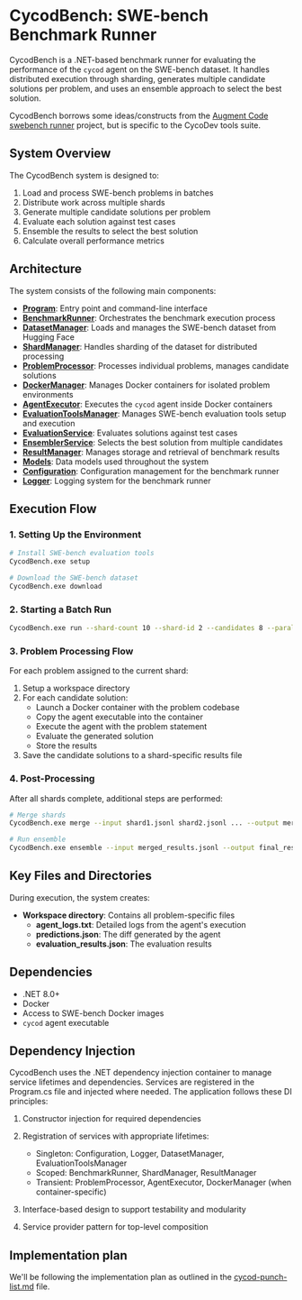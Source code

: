 # CycodBench: SWE-bench Benchmark Runner

CycodBench is a .NET-based benchmark runner for evaluating the performance of the `cycod` agent on the SWE-bench dataset. It handles distributed execution through sharding, generates multiple candidate solutions per problem, and uses an ensemble approach to select the best solution.

CycodBench borrows some ideas/constructs from the [Augment Code swebench runner](https://github.com/augmentcode/augment-swebench-agent) project, but is specific to the CycoDev tools suite.

## System Overview

The CycodBench system is designed to:

1. Load and process SWE-bench problems in batches
2. Distribute work across multiple shards
3. Generate multiple candidate solutions per problem
4. Evaluate each solution against test cases
5. Ensemble the results to select the best solution
6. Calculate overall performance metrics

## Architecture

The system consists of the following main components:

- **[Program](Program.md)**: Entry point and command-line interface
- **[BenchmarkRunner](BenchmarkRunner.md)**: Orchestrates the benchmark execution process
- **[DatasetManager](DatasetManager.md)**: Loads and manages the SWE-bench dataset from Hugging Face
- **[ShardManager](ShardManager.md)**: Handles sharding of the dataset for distributed processing
- **[ProblemProcessor](ProblemProcessor.md)**: Processes individual problems, manages candidate solutions
- **[DockerManager](DockerManager.md)**: Manages Docker containers for isolated problem environments
- **[AgentExecutor](AgentExecutor.md)**: Executes the `cycod` agent inside Docker containers
- **[EvaluationToolsManager](EvaluationToolsManager.md)**: Manages SWE-bench evaluation tools setup and execution
- **[EvaluationService](EvaluationService.md)**: Evaluates solutions against test cases
- **[EnsemblerService](EnsemblerService.md)**: Selects the best solution from multiple candidates
- **[ResultManager](ResultManager.md)**: Manages storage and retrieval of benchmark results
- **[Models](Models.md)**: Data models used throughout the system
- **[Configuration](Configuration.md)**: Configuration management for the benchmark runner
- **[Logger](Logger.md)**: Logging system for the benchmark runner

## Execution Flow

### 1. Setting Up the Environment

```bash
# Install SWE-bench evaluation tools
CycodBench.exe setup

# Download the SWE-bench dataset
CycodBench.exe download
```

### 2. Starting a Batch Run

```bash
CycodBench.exe run --shard-count 10 --shard-id 2 --candidates 8 --parallelism 8
```

### 3. Problem Processing Flow

For each problem assigned to the current shard:

1. Setup a workspace directory
2. For each candidate solution:
   - Launch a Docker container with the problem codebase
   - Copy the agent executable into the container
   - Execute the agent with the problem statement
   - Evaluate the generated solution
   - Store the results
3. Save the candidate solutions to a shard-specific results file

### 4. Post-Processing

After all shards complete, additional steps are performed:

```bash
# Merge shards
CycodBench.exe merge --input shard1.jsonl shard2.jsonl ... --output merged_results.jsonl

# Run ensemble
CycodBench.exe ensemble --input merged_results.jsonl --output final_results.json
```

## Key Files and Directories

During execution, the system creates:

- **Workspace directory**: Contains all problem-specific files
  - **agent_logs.txt**: Detailed logs from the agent's execution
  - **predictions.json**: The diff generated by the agent
  - **evaluation_results.json**: The evaluation results

## Dependencies

- .NET 8.0+
- Docker
- Access to SWE-bench Docker images
- `cycod` agent executable

## Dependency Injection

CycodBench uses the .NET dependency injection container to manage service lifetimes and dependencies. Services are registered in the Program.cs file and injected where needed. The application follows these DI principles:

1. Constructor injection for required dependencies
2. Registration of services with appropriate lifetimes:
   - Singleton: Configuration, Logger, DatasetManager, EvaluationToolsManager
   - Scoped: BenchmarkRunner, ShardManager, ResultManager
   - Transient: ProblemProcessor, AgentExecutor, DockerManager (when container-specific)

3. Interface-based design to support testability and modularity
4. Service provider pattern for top-level composition

## Implementation plan

We'll be following the implementation plan as outlined in the [cycod-punch-list.md](cycod-punch-list.md) file.

